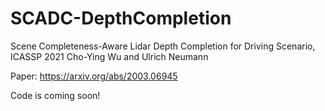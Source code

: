 # SCADC-DepthCompletion
Scene Completeness-Aware Lidar Depth Completion for Driving Scenario, ICASSP 2021
Cho-Ying Wu and Ulrich Neumann

Paper: https://arxiv.org/abs/2003.06945

Code is coming soon!
